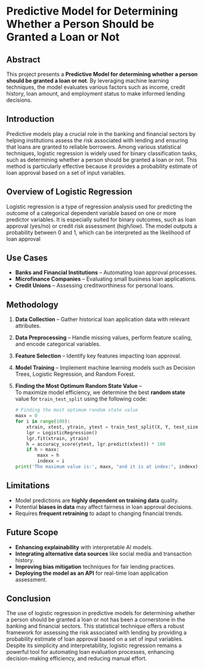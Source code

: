 # **Predictive Model for Determining Whether a Person Should be Granted a Loan or Not**

## **Abstract**  
This project presents a **Predictive Model for determining whether a person should be granted a loan or not**. By leveraging machine learning techniques, the model evaluates various factors such as income, credit history, loan amount, and employment status to make informed lending decisions.  

## **Introduction**  
Predictive models play a crucial role in the banking and financial sectors by helping institutions assess the risk associated with lending and ensuring that loans are granted to reliable borrowers. Among various statistical techniques, logistic regression is widely used for binary classification tasks, such as determining whether a person should be granted a loan or not. This method is particularly effective because it provides a probability estimate of loan approval based on a set of input variables.

## **Overview of Logistic Regression**
Logistic regression is a type of regression analysis used for predicting the outcome of a categorical dependent variable based on one or more predictor variables. It is especially suited for binary outcomes, such as loan approval (yes/no) or credit risk assessment (high/low). The model outputs a probability between 0 and 1, which can be interpreted as the likelihood of loan approval

## **Use Cases**  
* **Banks and Financial Institutions** – Automating loan approval processes.  
* **Microfinance Companies** – Evaluating small business loan applications.  
* **Credit Unions** – Assessing creditworthiness for personal loans.  

## **Methodology**  
1. **Data Collection** – Gather historical loan application data with relevant attributes.  
2. **Data Preprocessing** – Handle missing values, perform feature scaling, and encode categorical variables.  
3. **Feature Selection** – Identify key features impacting loan approval.  
4. **Model Training** – Implement machine learning models such as Decision Trees, Logistic Regression, and Random Forest.  
5. **Finding the Most Optimum Random State Value** –  
   To maximize model efficiency, we determine the best **random state** value for `train_test_split` using the following code:  

   ```python
   # Finding the most optimum random state value
   maxx = 0
   for i in range(100):  
       xtrain, xtest, ytrain, ytest = train_test_split(X, Y, test_size=0.2, random_state=i)
       lgr = LogisticRegression()
       lgr.fit(xtrain, ytrain)
       h = accuracy_score(ytest, lgr.predict(xtest)) * 100
       if h > maxx:
           maxx = h
           indexx = i
   print('The maximum value is:', maxx, "and it is at index:", indexx)

## **Limitations**  
* Model predictions are **highly dependent on training data** quality.  
* Potential **biases in data** may affect fairness in loan approval decisions.  
* Requires **frequent retraining** to adapt to changing financial trends.  

## **Future Scope**  
* **Enhancing explainability** with interpretable AI models.  
* **Integrating alternative data sources** like social media and transaction history.  
* **Improving bias mitigation** techniques for fair lending practices.  
* **Deploying the model as an API** for real-time loan application assessment.  

## **Conclusion**  
The use of logistic regression in predictive models for determining whether a person should be granted a loan or not has been a cornerstone in the banking and financial sectors. This statistical technique offers a robust framework for assessing the risk associated with lending by providing a probability estimate of loan approval based on a set of input variables. Despite its simplicity and interpretability, logistic regression remains a powerful tool for automating loan evaluation processes, enhancing decision-making efficiency, and reducing manual effort.  

